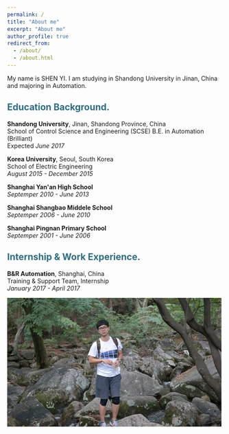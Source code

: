 ```yaml
---
permalink: /
title: "About me"
excerpt: "About me"
author_profile: true
redirect_from: 
  - /about/
  - /about.html
---
```


My name is SHEN YI. I am studying in Shandong University in Jinan, China and majoring in Automation.

<h2 style="color: #2e6c80;">Education Background.</h2>
                                                                 
<strong>Shandong University</strong>, Jinan, Shandong Province, China                                  
School of Control Science and Engineering (SCSE)
B.E. in Automation (Brilliant)                                              
Expected <i>June 2017</i><br>

<strong>Korea University</strong>, Seoul, South Korea<br>
School of Electric Engineering                                           
<i>August 2015 - December 2015</i><br>

<strong>Shanghai Yan'an High School</strong><br>
<i>Septemper 2010 - June 2013</i><br>

<strong>Shanghai Shangbao Middele School</strong><br>
<i>Septemper 2006 - June 2010</i><br>

<strong>Shanghai Pingnan Primary School</strong><br>
<i>Septemper 2001 - June 2006</i><br>

<h2 style="color: #2e6c80;">Internship & Work Experience.</h2>

<strong>B&R Automation</strong>, Shanghai, China<br>
Training & Support Team, Internship                                           
<i>January 2017 - April 2017</i><br>

![alt text](/images/busan.png "I am in Busan, South Korea")

